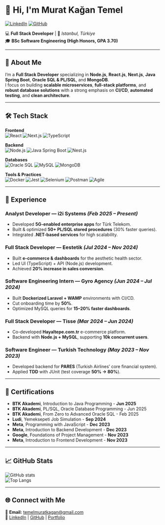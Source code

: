 # 👋 Hi, I'm Murat Kağan Temel

[![LinkedIn](https://img.shields.io/badge/LinkedIn-0077B5?style=for-the-badge&logo=linkedin&logoColor=white)](https://www.linkedin.com/in/muratkagan)
[![GitHub](https://img.shields.io/badge/GitHub-181717?style=for-the-badge&logo=github&logoColor=white)](https://github.com/hantheemp)

💻 **Full Stack Developer** | 📍 *Istanbul, Türkiye*  
🎓 **BSc Software Engineering (High Honors, GPA 3.70)**

---

## 🚀 About Me
I’m a **Full Stack Developer** specializing in **Node.js**, **React.js**, **Next.js**, **Java Spring Boot**, **Oracle SQL & PL/SQL**, and **MongoDB**.  
I focus on building **scalable microservices**, **full-stack platforms**, and **robust database solutions** with a strong emphasis on **CI/CD**, **automated testing**, and **clean architecture**.

---

## 🛠 Tech Stack

**Frontend**  
![React](https://img.shields.io/badge/React-20232A?logo=react&logoColor=61DAFB) ![Next.js](https://img.shields.io/badge/Next.js-000000?logo=nextdotjs&logoColor=white) ![TypeScript](https://img.shields.io/badge/TypeScript-3178C6?logo=typescript&logoColor=white)

**Backend**  
![Node.js](https://img.shields.io/badge/Node.js-339933?logo=node.js&logoColor=white) ![Java Spring Boot](https://img.shields.io/badge/Spring%20Boot-6DB33F?logo=springboot&logoColor=white) ![Nest.js](https://img.shields.io/badge/Nest.js-E0234E?logo=nestjs&logoColor=white)

**Databases**  
![Oracle SQL](https://img.shields.io/badge/Oracle-F80000?logo=oracle&logoColor=white) ![MySQL](https://img.shields.io/badge/MySQL-4479A1?logo=mysql&logoColor=white) ![MongoDB](https://img.shields.io/badge/MongoDB-4EA94B?logo=mongodb&logoColor=white)

**Tools & Practices**  
![Docker](https://img.shields.io/badge/Docker-2496ED?logo=docker&logoColor=white) ![Jest](https://img.shields.io/badge/Jest-C21325?logo=jest&logoColor=white) ![Selenium](https://img.shields.io/badge/Selenium-43B02A?logo=selenium&logoColor=white) ![Postman](https://img.shields.io/badge/Postman-FF6C37?logo=postman&logoColor=white) ![Agile](https://img.shields.io/badge/Agile-0052CC?logo=jira&logoColor=white)

---

## 💼 Experience

### **Analyst Developer — i2i Systems** *(Feb 2025 – Present)*
- Developed **5G-enabled enterprise apps** for Türk Telekom.
- Built & optimized **50+ PL/SQL stored procedures** (30% faster queries).
- Integrated **.NET-based services** for high scalability.

### **Full Stack Developer — Eestetik** *(Jul 2024 – Nov 2024)*
- Built **e-commerce & dashboards** for the aesthetic health sector.
- Led UI (TypeScript) + API (Node.js) development.
- Achieved **20% increase in sales conversion**.

### **Software Engineering Intern — Gyro Agency** *(Jun 2024 – Jul 2024)*
- Built **Dockerized Laravel + WAMP** environments with CI/CD.
- Cut onboarding time by **50%**.
- Optimized MySQL queries for **15–20% faster dashboards**.

### **Full Stack Developer — Tisse** *(Mar 2024 – Jun 2024)*
- Co-developed **Hayaltepe.com.tr** e-commerce platform.
- Backend with **Node.js + MySQL**, supporting **10k concurrent users**.

### **Software Engineer — Turkish Technology** *(May 2023 – Nov 2023)*
- Developed backend for **PARES** (Turkish Airlines’ core financial system).
- Applied **TDD** with JUnit (test coverage **50% → 80%**).

---

## 📜 Certifications
- **BTK Akademi**, Introduction to Java Programming - **Jun 2025**
- **BTK Akademi**, PL/SQL, Oracle Database Programming - Jun 2025
- **BTK Akademi**, From Zero to Advanced Oracle SQL - Feb 2025
- **Ludi**, Yemeksepeti Job Simulation - **Sep 2024**
- **Meta**, Programming with JavaScript - **Dec 2023**
- **Meta**, Introduction to Backend Development - **Dec 2023**
- **Google**, Foundations of Project Management - **Nov 2023**
- **Meta**, Introduction to Frontend Development - **Nov 2023**


---

## 📈 GitHub Stats
![GitHub stats](https://github-readme-stats.vercel.app/api?username=hantheemp&show_icons=true&theme=radical)  
![Top Langs](https://github-readme-stats.vercel.app/api/top-langs/?username=hantheemp&layout=compact&theme=radical)

---

## 🌐 Connect with Me
📩 **Email:** temelmuratkagan@gmail.com  
🔗 [LinkedIn](https://www.linkedin.com/in/muratkagan) | [GitHub](https://github.com/hantheemp) | [Portfolio](https://www.ucbesbanada.com)
